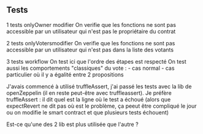 ## Tests 

1 tests onlyOwner modifier
On verifie que les fonctions ne sont pas accessible par un utilisateur qui n'est pas le propriétaire du contrat

2 tests onlyVotersmodifier
On verifie que les fonctions ne sont pas accessible par un utilisateur qui n'est pas dans la liste des votants

3 tests workflow
On test ici que l'ordre des étapes est respecté
On test aussi les comportements "classiques" du vote :
    - cas normal
    - cas particulier où il y a égalité entre 2 propositions

J'avais commencé à utilisé truffleAssert, j'ai passé les tests avec la lib de openZeppelin (il en reste peut-être avec truffleassert).
 Je préfère truffleAssert : il dit quel est la ligne où le test a échoué (alors que expectRevert ne dit pas où est le problème, ça peeut être compliqué le jour ou on modifie le smart contract et que plusieurs tests échouent)

 Est-ce qu'une des 2 lib est plus utilisée que l'autre ?